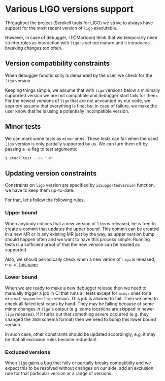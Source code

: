 # Various LIGO versions support

Throughout the project (Serokell tools for LIGO) we strive to always have support for the most recent version of `ligo` executable.

However, in case of debugger, I (@Martoon) think that we temporarly need stricter rules as interaction with `ligo` is yet not mature and it introduces breaking changes too often.

## Version compatibility constraints

When debugger functionality is demanded by the user, we check for the `ligo` version.

Keeping things simple, we assume that with `ligo` versions below a minimally supported version we are not compatible and debugger start fails for them.
For the newest versions of `ligo` that are not accounted by our code, we appriory assume that everything is fine; but in case of failure, we make the user know that he is using a potentially incompatible version.

## Minor tests

We can mark some tests as `minor` ones. These tests can fail when the used `ligo` version is only partially supported by us. We can turn them off by passing a `-m` flag to test arguments:
```bash
$ stack test --ta "-m"
```

## Updating version constraints

Constraints on `ligo` version are specified by `isSupportedVersion` function, we have to keep them up-to-date.

For that, let's follow the following rules.

### Upper bound

When anybody notices that a new version of `ligo` is released, he is free to create a commit that updates the upper bound.
This commit can be created in a new MR or in any existing MR just by the way, as upper version bump should happen often and we want to have this process simple.
Running tests is a sufficient proof of that the new version can be treated as supported.

Also, we should periodically check when a new verion of `ligo` is released, e.g. at [this page](https://gitlab.com/ligolang/ligo/-/releases).

### Lower bound

When we are ready to make a new debugger release then we need to manually trigger a job in CI that runs all tests except for `minor` ones for a `minimal-supported` `ligo` version. This job is allowed to fail. Then we need to check all failed test cases by hand. They may be failing because of some minor changes in `ligo`'s output (e.g. some locations are skipped in newer `ligo` releases). If it turns out that something severe occurred (e.g. they changed the `JSON` schema format) then we need to bump this lower bound version.

In such case, other constraints should be updated accordingly, e.g. it may be that all exclusion rules become redundant.

### Excluded versions

When `ligo` gains a bug that fully or partially breaks compatibilty and we expect this to be resolved without changes on our side, add an exclusion rule for that particular version or a range of versions.
